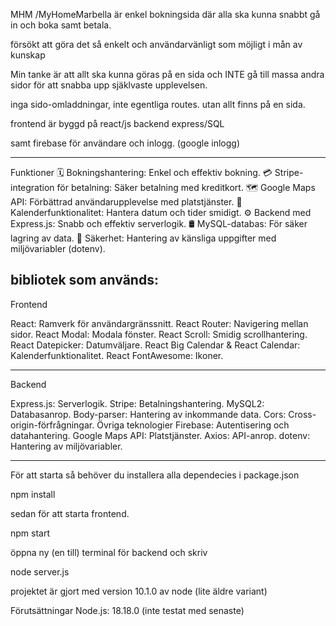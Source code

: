 MHM /MyHomeMarbella är enkel bokningsida där alla ska kunna snabbt gå in och boka samt betala.

försökt att göra det så enkelt och användarvänligt som möjligt i mån av kunskap

Min tanke är att allt ska kunna göras på en sida och INTE gå till massa andra sidor för att snabba upp sjäklvaste upplevelsen.

inga sido-omladdningar, inte egentliga routes. utan allt finns på en sida.

frontend är byggd på react/js
backend express/SQL

samt firebase för användare och inlogg. (google inlogg)

---

Funktioner
🗓️ Bokningshantering: Enkel och effektiv bokning.
💳 Stripe-integration för betalning: Säker betalning med kreditkort.
🗺️ Google Maps API: Förbättrad användarupplevelse med platstjänster.
📅 Kalenderfunktionalitet: Hantera datum och tider smidigt.
⚙️ Backend med Express.js: Snabb och effektiv serverlogik.
🛢️ MySQL-databas: För säker lagring av data.
🔐 Säkerhet: Hantering av känsliga uppgifter med miljövariabler (dotenv).

## bibliotek som används:

Frontend

React: Ramverk för användargränssnitt.
React Router: Navigering mellan sidor.
React Modal: Modala fönster.
React Scroll: Smidig scrollhantering.
React Datepicker: Datumväljare.
React Big Calendar & React Calendar: Kalenderfunktionalitet.
React FontAwesome: Ikoner.

---

Backend

Express.js: Serverlogik.
Stripe: Betalningshantering.
MySQL2: Databasanrop.
Body-parser: Hantering av inkommande data.
Cors: Cross-origin-förfrågningar.
Övriga teknologier
Firebase: Autentisering och datahantering.
Google Maps API: Platstjänster.
Axios: API-anrop.
dotenv: Hantering av miljövariabler.

---

För att starta så behöver du installera alla dependecies i package.json

npm install

sedan för att starta frontend.

npm start

öppna ny (en till) terminal för backend och skriv

node server.js

projektet är gjort med version 10.1.0 av node (lite äldre variant)

Förutsättningar
Node.js: 18.18.0 (inte testat med senaste)
